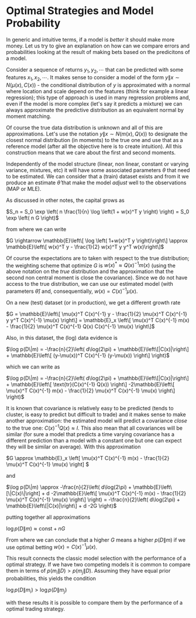 
# Optimal Strategies and Model Probability

In generic and intuitive terms, if a model is _better_ it should make more money. Let us try to give an explanation on how can we compare errors and probabilities looking at the result of making bets based on the predicitons of a model. 

Consider a sequence of returns $y_1, y_2, \cdots$ that can be predicted with some features $x_1, x_2, \cdots$. It makes sense to consider a model of the form $y\|x \sim N(\mu(x), C(x))$ - the conditional distribution of $y$ is approximated with a normal where location and scale depend on the features 
(think for example a linear regression); this type of approach is used in many regression problems and, even if the model is more complex (let's say it predicts a mixture) we can always approximate the predictive distribution as an equivalent normal by moment matching.

Of course the true data distribution is unknown and all of this are approximations. Let's use the notation $y\|x \sim N(m(x), Q(x))$ to designate the closest normal distribution (in moments) to the true one and use that as a reference model (after all the objective here is to create intuition). 
All this construction means that we care about the first and second moments.

Independently of the model structure (linear, non linear, constant or varying variance, mixtures, etc) it will have some associated parameters $\theta$ that need to be estimated. We can consider that a (train) dataset exists and from it we produce an estimate $\hat{\theta}$ that make the model
_adjust_ well to the observations (MAP or MLE).

As discussed in other notes, the capital grows as

$S_n = S_0 \exp \left( n \frac{1}{n} \log \left(1 + w(x)^T y \right) \right) = S_0 \exp \left( n G \right)$

from where we can write

$G \rightarrow \mathbb{E}\left\[ \log \left( 1+w(x)^T y \right)\right\] \approx \mathbb{E}\left\[ w(x)^T y - \frac{1}{2} w(x)^T y y^T w(x)\right\]$

Of course the expectations are to taken with respect to the true distribution; the weighting scheme that optimize $G$ is $w(x)^* \approx Q(x)^{-1} m(x)$ (using the above notation on the _true_ distribution and the approximation that the second non central moment is close the covariance). Since we do 
not have access to the true distribution, we can use our estimated model (with parameters $\hat{\theta}$) and, consequentially, $w(x) = C(x)^{-1} \mu(x)$.

On a new (test) dataset (or in production), we get a different growth rate

$G = \mathbb{E}\left\[ \mu(x)^T C(x)^{-1} y - \frac{1}{2} \mu(x)^T C(x)^{-1} y y^T C(x)^{-1} \mu(x) \right\]  = \mathbb{E}_x \left\[ \mu(x)^T C(x)^{-1} m(x) - \frac{1}{2} \mu(x)^T C(x)^{-1} Q(x) C(x)^{-1} \mu(x) \right\]$

Also, in this dataset, the (log) data evidence is

$\log p(D\|m) = -\frac{n}{2}\left( d\log(2\pi) + \mathbb{E}\left\[|C(x)|\right\] + \mathbb{E}\left\[ (y-\mu(x))^T C(x)^{-1} (y-\mu(x)) \right\]  \right)$

which we can write as

$\log p(D\|m) = -\frac{n}{2}\left( d\log(2\pi) + \mathbb{E}\left\[|C(x)|\right\] + \mathbb{E}\left\[ \text{tr}(C(x)^{-1} Q(x))  \right\] -2\mathbb{E}\left\[ \mu(x)^T C(x)^{-1} m(x) - \frac{1}{2} \mu(x)^T C(x)^{-1} \mu(x)  \right\]  \right)$

It is known that covariance is relatively easy to be predicted (tends to cluster, is easy to predict but difficult to trade) and it makes sense to make another approximation: the estimated model will predict a covariance _close_ to the true one: $C(x)^{-1}Q(x) \approx I$. This also mean 
that all covariances will be similar (for sure a model that predicts a time varying covariance has a different prediction than a model with a constant one but one can expect they will be similar on average). With this approximation

$G \approx \mathbb{E}_x \left\[ \mu(x)^T C(x)^{-1} m(x) - \frac{1}{2} \mu(x)^T C(x)^{-1} \mu(x) \right\] $

and

$\log p(D\|m) \approx -\frac{n}{2}\left( d\log(2\pi) + \mathbb{E}\left\[\|C(x)\|\right] + d -2\mathbb{E}\left\[ \mu(x)^T C(x)^{-1} m(x) - \frac{1}{2} \mu(x)^T C(x)^{-1} \mu(x)  \right\]  \right) =  -\frac{n}{2}\left( d\log(2\pi) + \mathbb{E}\left\[|C(x)|\right\] + d -2G  \right)$

putting together all approximations

$\log p(D\|m) \approx \text{const} + n G$

From where we can conclude that a higher $G$ means a higher $p(D\|m)$ if we use optimal betting $w(x) = C(x)^{-1} \mu(x)$.

This result connects the classic model selection with the performance of a optimal strategy. If we have two competing models it is common to compare them in terms of $p(m_i\|D)>p(m_j\|D)$. Assuming they have equal prior probabilities, this yields the condition 

$\log p(D\|m_i) > \log p(D\|m_j)$

with these results it is possible to compare them by the performance of a optimal trading strategy.

